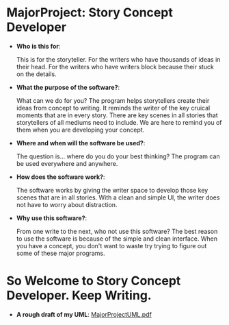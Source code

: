 # MajorProject: Story Concept Developer
- **Who is this for**:

    This is for the storyteller. For the writers who have thousands of ideas in their head. For the writers who have writers block because their stuck on the details.
- **What the purpose of the software?**:

    What can we do for you? The program helps storytellers create their ideas from concept to writing. It reminds the writer of the key cruical moments that are in every story. There are key scenes in all stories that storytellers of all mediums need to include. We are here to remind you of them when you are developing your concept.
- **Where and when will the software be used?**:

    The question is... where do you do your best thinking? The program can be used everywhere and anywhere. 
- **How does the software work?**:

    The software works by giving the writer space to develop those key scenes that are in all stories. With a clean and simple UI, the writer does not have to worry about distraction. 
- **Why use this software?**:

    From one write to the next, who not use this software? The best reason to use the software is because of the simple and clean interface. When you have a concept, you don't want to waste try trying to figure out some of these major programs.

# So Welcome to Story Concept Developer. Keep Writing.

- **A rough draft of my UML**:
[MajorProjectUML.pdf](https://github.com/RomanLimonta/MajorProject/files/11402872/MajorProjectUML.pdf)
